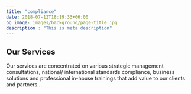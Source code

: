 ```yaml
---
title: "compliance"
date: 2018-07-12T18:19:33+06:00
bg_image: images/background/page-title.jpg
description : "This is meta description"
---
```


## Our Services

Our services are concentrated on various strategic management consultations, national/ international standards compliance, business solutions and professional in-house trainings that add value to our clients and partners…